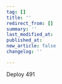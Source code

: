 ```yaml
---
tag: []
title: ''
redirect_from: []
summary: ''
last_modified_at: 
published_at: 
new_article: false
changelog: ''

---
```

Deploy 491